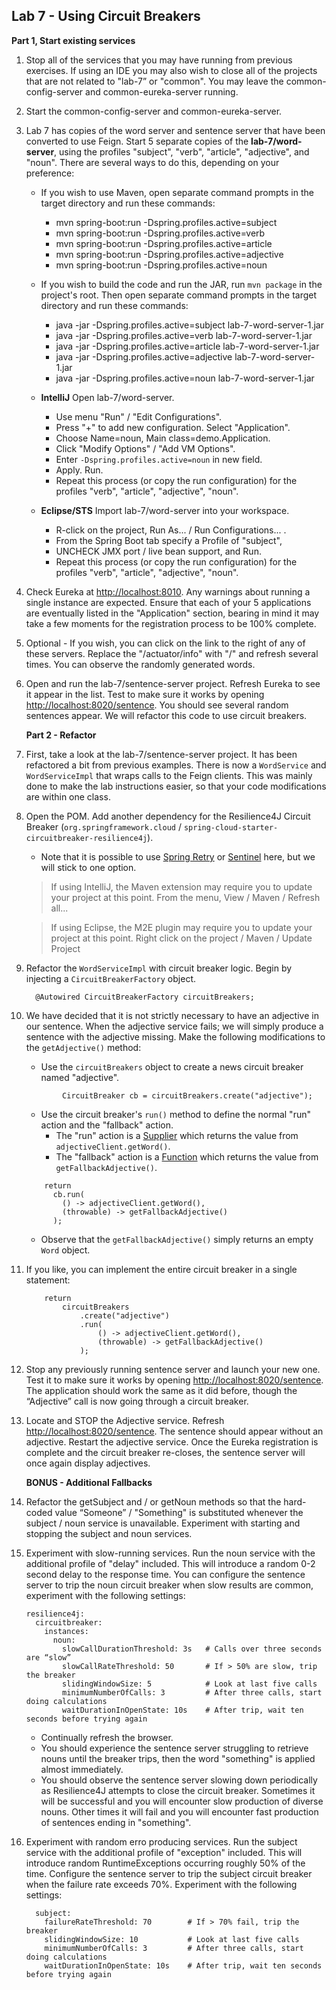 ## Lab 7 - Using Circuit Breakers

**Part 1, Start existing services**

1.  Stop all of the services that you may have running from previous exercises.  If using an IDE you may also wish to close all of the projects that are not related to "lab-7” or "common".  You may leave the common-config-server and common-eureka-server running.

1.  Start the common-config-server and common-eureka-server.  

1.  Lab 7 has copies of the word server and sentence server that have been converted to use Feign.  Start 5 separate copies of the **lab-7/word-server**, using the profiles "subject", "verb", "article", "adjective", and "noun".  There are several ways to do this, depending on your preference:

    - If you wish to use Maven, open separate command prompts in the target directory and run these commands:
      - mvn spring-boot:run -Dspring.profiles.active=subject
      - mvn spring-boot:run -Dspring.profiles.active=verb
      - mvn spring-boot:run -Dspring.profiles.active=article
      - mvn spring-boot:run -Dspring.profiles.active=adjective
      - mvn spring-boot:run -Dspring.profiles.active=noun

    - If you wish to build the code and run the JAR, run `mvn package` in the project's root.  Then open separate command prompts in the target directory and run these commands:
      - java -jar -Dspring.profiles.active=subject   lab-7-word-server-1.jar 
      - java -jar -Dspring.profiles.active=verb      lab-7-word-server-1.jar 
      - java -jar -Dspring.profiles.active=article   lab-7-word-server-1.jar 
      - java -jar -Dspring.profiles.active=adjective lab-7-word-server-1.jar 
      - java -jar -Dspring.profiles.active=noun      lab-7-word-server-1.jar 

    - **IntelliJ** Open lab-7/word-server.  
      * Use menu "Run" / "Edit Configurations".  
      * Press "+" to add new configuration. Select "Application".  
      * Choose Name=noun, Main class=demo.Application.  
      * Click "Modify Options" / "Add VM Options".  
      * Enter `-Dspring.profiles.active=noun` in new field.
      * Apply.  Run.  
      * Repeat this process (or copy the run configuration) for the profiles "verb", "article", "adjective", "noun".

    - **Eclipse/STS** Import lab-7/word-server into your workspace.
      * R-click on the project, Run As... / Run Configurations... .
      * From the Spring Boot tab specify a Profile of "subject", 
      * UNCHECK JMX port / live bean support, and Run.  
      * Repeat this process (or copy the run configuration) for the profiles "verb", "article", "adjective", "noun".

1.  Check Eureka at [http://localhost:8010](http://localhost:8010).   Any warnings about running a single instance are expected.  Ensure that each of your 5 applications are eventually listed in the "Application" section, bearing in mind it may take a few moments for the registration process to be 100% complete.	

1.  Optional - If you wish, you can click on the link to the right of any of these servers.  Replace the "/actuator/info" with "/" and refresh several times.  You can observe the randomly generated words.  

1.  Open and run the lab-7/sentence-server project.  Refresh Eureka to see it appear in the list.  Test to make sure it works by opening [http://localhost:8020/sentence](http://localhost:8020/sentence).  You should see several random sentences appear.  We will refactor this code to use circuit breakers.  

    **Part 2 - Refactor**

1.  First, take a look at the lab-7/sentence-server project.  It has been refactored a bit from previous examples.  There is now a `WordService` and `WordServiceImpl` that wraps calls to the Feign clients.  This was mainly done to make the lab instructions easier, so that your code modifications are within one class.

1.  Open the POM.  Add another dependency for the Resilience4J Circuit Breaker (`org.springframework.cloud` / `spring-cloud-starter-circuitbreaker-resilience4j`).
    * Note that it is possible to use [Spring Retry](https://github.com/spring-projects/spring-retry) or [Sentinel](https://github.com/alibaba/Sentinel) here, but we will stick to one option. 

    >  If using IntelliJ, the Maven extension may require you to update your project at this point.  From the menu, View / Maven / Refresh all...

    >  If using Eclipse, the M2E plugin may require you to update your project at this point.  Right click on the project / Maven / Update Project


1.  Refactor the `WordServiceImpl` with circuit breaker logic.  Begin by injecting a `CircuitBreakerFactory` object.

    ```
      @Autowired CircuitBreakerFactory circuitBreakers;
    ```

1.  We have decided that it is not strictly necessary to have an adjective in our sentence.  When the adjective service fails; we will simply produce a sentence with the adjective missing.  Make the following modifications to the `getAdjective()` method:
    * Use the `circuitBreakers` object to create a news circuit breaker named "adjective".

    ```
    		CircuitBreaker cb = circuitBreakers.create("adjective");
    ```

    * Use the circuit breaker's `run()` method to define the normal "run" action and the "fallback" action.  
      * The "run" action is a [Supplier](https://docs.oracle.com/javase/8/docs/api/java/util/function/Supplier.html) which returns the value from `adjectiveClient.getWord()`.
      * The "fallback" action is a [Function](https://docs.oracle.com/javase/8/docs/api/java/util/function/Function.html) which returns the value from `getFallbackAdjective()`. 

    ```
        return
          cb.run(
            () -> adjectiveClient.getWord(),
            (throwable) -> getFallbackAdjective()
          );
    ```
      * Observe that the `getFallbackAdjective()` simply returns an empty `Word` object. 

1.  If you like, you can implement the entire circuit breaker in a single statement:

    ```
		return
			circuitBreakers
				.create("adjective")	
				.run(
					() -> adjectiveClient.getWord(),
					(throwable) -> getFallbackAdjective()
				);
    ```

1.  Stop any previously running sentence server and launch your new one.  Test it to make sure it works by opening [http://localhost:8020/sentence](http://localhost:8020/sentence).  The application should work the same as it did before, though the “Adjective” call is now going through a circuit breaker.

1.  Locate and STOP the Adjective service.  Refresh [http://localhost:8020/sentence](http://localhost:8020/sentence).  The sentence should appear without an adjective.  Restart the adjective service.  Once the Eureka registration is complete and the circuit breaker re-closes, the sentence server will once again display adjectives.

    **BONUS - Additional Fallbacks**

1.  Refactor the getSubject and / or getNoun methods so that the hard-coded value “Someone” / "Something" is substituted whenever the subject / noun service is unavailable.  Experiment with starting and stopping the subject and noun services.

1.  Experiment with slow-running services.  Run the noun service with the additional profile of "delay" included.  This will introduce a random 0-2 second delay to the response time.  You can configure the sentence server to trip the noun circuit breaker when slow results are common, experiment with the following settings:

    ```
    resilience4j:
      circuitbreaker:
        instances:
          noun:
            slowCallDurationThreshold: 3s 	# Calls over three seconds are “slow”
            slowCallRateThreshold: 50		# If > 50% are slow, trip the breaker
            slidingWindowSize: 5            # Look at last five calls
            minimumNumberOfCalls: 3         # After three calls, start doing calculations
            waitDurationInOpenState: 10s    # After trip, wait ten seconds before trying again
    ```

    * Continually refresh the browser.
    * You should experience the sentence server struggling to retrieve nouns until the breaker trips, then the word "something" is applied almost immediately.
    * You should observe the sentence server slowing down periodically as Resilience4J attempts to close the circuit breaker.  Sometimes it will be successful and you will encounter slow production of diverse nouns.  Other times it will fail and you will encounter fast production of sentences ending in "something".

1.  Experiment with random erro producing services.  Run the subject service with the additional profile of "exception" included.  This will introduce random RuntimeExceptions occurring roughly 50% of the time.  Configure the sentence server to trip the subject circuit breaker when the failure rate exceeds 70%.  Experiment with the following settings:

    ```
      subject:
        failureRateThreshold: 70        # If > 70% fail, trip the breaker
        slidingWindowSize: 10           # Look at last five calls
        minimumNumberOfCalls: 3         # After three calls, start doing calculations
        waitDurationInOpenState: 10s    # After trip, wait ten seconds before trying again
    ```

